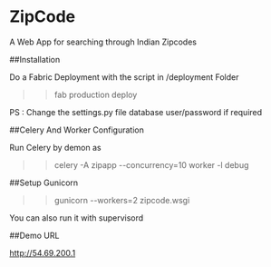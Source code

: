# ZipCode
A Web App for searching through Indian Zipcodes 

##Installation

Do a Fabric Deployment with the script in /deployment Folder 

 >> fab production deploy 
 
 PS : Change the settings.py file database user/password if required 
 
 
 
##Celery And Worker Configuration 
 
 Run Celery by demon as 
 
 >> celery -A zipapp --concurrency=10 worker -l debug
 
 
##Setup Gunicorn 

>> gunicorn --workers=2 zipcode.wsgi

You can also run it with supervisord


##Demo URL 

http://54.69.200.1 

